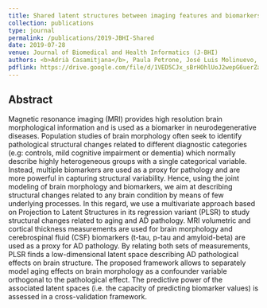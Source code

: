 ```yaml
---
title: Shared latent structures between imaging features and biomarkers in early stages of Alzheimer\`s disease; a predictive study
collection: publications
type: journal
permalink: /publications/2019-JBHI-Shared
date: 2019-07-28
venue: Journal of Biomedical and Health Informatics (J-BHI)
authors: <b>Adrià Casamitjana</b>, Paula Petrone, José Luis Molinuevo, Juan Domingo Gispert and Verónica Vilaplana for the Alzheimer\`s Disease Neuroimaging Initiative
pdflink: https://drive.google.com/file/d/1VED5CJx_sBrHOhlUoJ2wepG6uerZaQze/view
---
```


## Abstract
Magnetic resonance imaging (MRI) provides high resolution brain morphological information and is used as a biomarker in neurodegenerative diseases. Population studies of brain morphology often seek to identify pathological structural changes related to different diagnostic categories (e.g: controls, mild cognitive impairment or dementia) which normally describe highly heterogeneous groups with a single categorical variable. Instead, multiple biomarkers are used as a proxy for pathology and are more powerful in capturing structural variability. Hence, using the joint modeling of brain morphology and biomarkers, we aim at describing structural changes related to any brain condition by means of few underlying processes. In this regard, we use a multivariate approach based on Projection to Latent Structures in its regression variant (PLSR) to study structural changes related to aging and AD pathology. MRI volumetric and cortical thickness measurements are used for brain morphology and cerebrospinal fluid (CSF) biomarkers (t-tau, p-tau and amyloid-beta) are used as a proxy for AD pathology. By relating both sets of measurements, PLSR finds a low-dimensional latent space describing AD pathological effects on brain structure. The proposed framework allows to separately model aging effects on brain morphology as a confounder variable orthogonal to the pathological effect. The predictive power of the associated latent spaces (i.e. the capacity of predicting biomarker values) is assessed in a cross-validation framework. 
